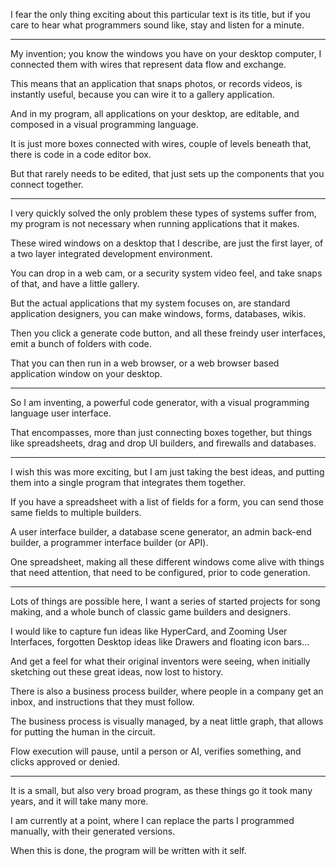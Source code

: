 I fear the only thing exciting about this particular text is its title,
but if you care to hear what programmers sound like, stay and listen for a minute.

---

My invention; you know the windows you have on your desktop computer,
I connected them with wires that represent data flow and exchange.

This means that an application that snaps photos, or records videos,
is instantly useful, because you can wire it to a gallery application.

And in my program, all applications on your desktop,
are editable, and composed in a visual programming language.

It is just more boxes connected with wires,
couple of levels beneath that, there is code in a code editor box.

But that rarely needs to be edited,
that just sets up the components that you connect together.

---

I very quickly solved the only problem these types of systems suffer from,
my program is not necessary when running applications that it makes.

These wired windows on a desktop that I describe,
are just the first layer, of a two layer integrated development environment.

You can drop in a web cam, or a security system video feel,
and take snaps of that, and have a little gallery.

But the actual applications that my system focuses on,
are standard application designers, you can make windows, forms, databases, wikis.

Then you click a generate code button,
and all these freindy user interfaces, emit a bunch of folders with code.

That you can then run in a web browser,
or a web browser based application window on your desktop.

---

So I am inventing, a powerful code generator,
with a visual programming language user interface.

That encompasses, more than just connecting boxes together,
but things like spreadsheets, drag and drop UI builders, and firewalls and databases.

---

I wish this was more exciting, but I am just taking the best ideas,
and putting them into a single program that integrates them together.

If you have a spreadsheet with a list of fields for a form,
you can send those same fields to multiple builders.

A user interface builder, a database scene generator, an admin back-end builder,
a programmer interface builder (or API).

One spreadsheet,  making all these different windows come alive with things that need attention,
that need to be configured, prior to code generation.

---

Lots of things are possible here, I want a series of started projects for song making,
and a whole bunch of classic game builders and designers.

I would like to capture fun ideas like HyperCard, and Zooming User Interfaces,
forgotten Desktop ideas like Drawers and floating icon bars…

And get a feel for what their original inventors were seeing,
when initially sketching out these great ideas, now lost to history.

There is also a business process builder, where people in a company get an inbox,
and instructions that they must follow.

The business process is visually managed, by a neat little graph,
that allows for putting the human in the circuit.

Flow execution will pause, until a person or AI, verifies something,
and clicks approved or denied.

---

It is a small, but also very broad program,
as these things go it took many years, and it will take many more.

I am currently at a point, where I can replace the parts I programmed manually,
with their generated versions.

When this is done,
the program will be written with it self.
